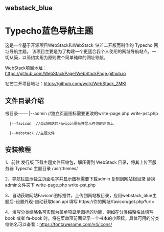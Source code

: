 ## webstack_blue
# Typecho蓝色导航主题

这是一个基于开源项目WebStack和WebStack_钻芒二开版而制作的 Typecho 网址导航主题。
该项目主要是为了构建一个更适合我个人使用的网址导航站点，一切从简，以简约实用为原则做个简单纯粹的网址导航。

WebStack项目地址：https://github.com/WebStackPage/WebStackPage.github.io

钻芒二开项目地址：https://github.com/wclk/WebStack_ZMKI

## 文件目录介绍

根目录-----
      |--admin    //独立页面图标需要更改的write-page.php  write-pst.php 
      
      |--favicon  //自动网站的Favicon图标并显示在你的网页上
      
      |--Webstack //主题文件
      
## 安装教程
1、前往 发行版 下载主题文件压缩包，解压得到 WebStack 目录，将其上传至服务器 Typecho 主题目录 /usr/themes/

2、导航栏显示独立页面名字并显示图标需要下载admin 复制到网站根目录 替换admin文件夹下 write-page.php  write-pst.php 

3、自动获取网站Favicon图标插件，上传到网站根目录，应用webstack_blue主题后-设置外观-自动获取Icon api 填写 https://你的网址/favicon/get.php?url= 

4、填写分类缩略名可实现为菜单项显示图标的功能，例如在分类缩略名处填写 book 或者 fa-book 时，将在菜单项前面显示一个书本的小图标。具体可用的分类缩略名可以查看：https://fontawesome.com/v4/icons/
